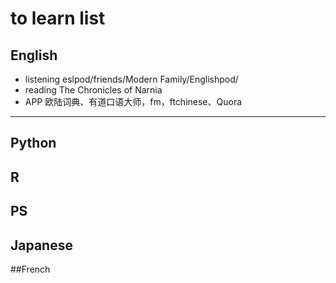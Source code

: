 # to learn list 
## English
* listening eslpod/friends/Modern Family/Englishpod/
* reading The Chronicles of Narnia
* APP 欧陆词典、有道口语大师，fm，ftchinese、Quora
***
## Python
## R
## PS
## Japanese
##French
